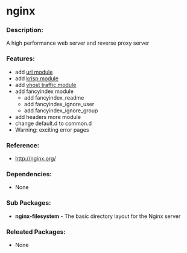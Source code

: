 # nginx

### Description:
A high performance web server and reverse proxy server

### Features:
- add [url module](https://github.com/vozlt/nginx-module-url)
- add [krisp module](https://github.com/vozlt/nginx-module-krisp)
- add [vhost traffic module](https://github.com/vozlt/nginx-module-vts)
- add fancyindex module
  * add fancyindex_readme
  * add fancyindex_ignore_user
  * add fancyindex_ignore_group
- add headers more module
- change default.d to common.d
- Warning: exciting error pages

### Reference:
* http://nginx.org/

### Dependencies:
* None

### Sub Packages:
* **nginx-filesystem** - The basic directory layout for the Nginx server

### Releated Packages:
* None